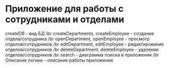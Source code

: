 # Приложение для работы с сотрудниками и отделами
createDB - вид БД \br
createDepartments, createEmployee - создание отдела/сотрудника /br
openDepartment, openEmployee - просмотр отделов/сотрудников /br
editDepartment, editEmployee - редактирование отделов/сотрудников /br
deleteDepartment, deleteEmployee - удаление отделов/сотрудников /br
search - диаграмма поиска в приложении /br
Описание логики - описание работы приложения
